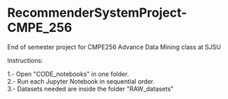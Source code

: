 # RecommenderSystemProject-CMPE_256
End of semester project for CMPE256 Advance Data Mining class at SJSU

Instructions:

1.- Open "CODE_notebooks" in one folder.<br>
2.- Run each Jupyter Notebook in sequential order.<br>
3.- Datasets needed are inside the folder "RAW_datasets"
